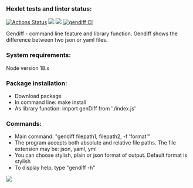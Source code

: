 ### Hexlet tests and linter status:
[![Actions Status](https://github.com/AnnaYellow/frontend-project-46/workflows/hexlet-check/badge.svg)](https://github.com/AnnaYellow/frontend-project-46/actions)
<a href="https://codeclimate.com/github/AnnaYellow/frontend-project-46/maintainability"><img src="https://api.codeclimate.com/v1/badges/9ccfe836cd12033884f3/maintainability" /></a>
<a href="https://codeclimate.com/github/AnnaYellow/frontend-project-46/test_coverage"><img src="https://api.codeclimate.com/v1/badges/9ccfe836cd12033884f3/test_coverage" /></a>
[![gendiff CI](https://github.com/AnnaYellow/frontend-project-46/actions/workflows/gendiff-CI.yml/badge.svg)](https://github.com/AnnaYellow/frontend-project-46/actions/workflows/gendiff-CI.yml)

<section>
<p>Gendiff - command line feature and library function. Gendiff shows the difference between two json or yaml files.</p>
</section>

<section>
<h3>System requirements:</h3>
<p>Node version 18.x</p>
</section>

<section>
<h3>Package installation:</h3>
<ul>
<li>Download package</li>
<li>In command line: make install</li>
<li>As library function: import genDiff from './index.js'</li>
</ul>
</section>

<section>
<h3>Commands:</h3>
<ul>
<li>Main command: "gendiff filepath1, filepath2, -f 'format'"</li>
<li>The program accepts both absolute and relative file paths. The file extension may be: json, yaml, yml</li>
<li>You can choose stylish, plain or json format of output. Default format is stylish</li>
<li>To display help, type "gendiff -h"</li>
</ul>
</section>

<a href="https://asciinema.org/a/541022" target="_blank"><img src="https://asciinema.org/a/541022.svg" /></a>
